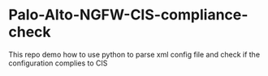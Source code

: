 # Palo-Alto-NGFW-CIS-compliance-check
This repo demo how to use python to parse xml config file and check if the configuration complies to CIS

